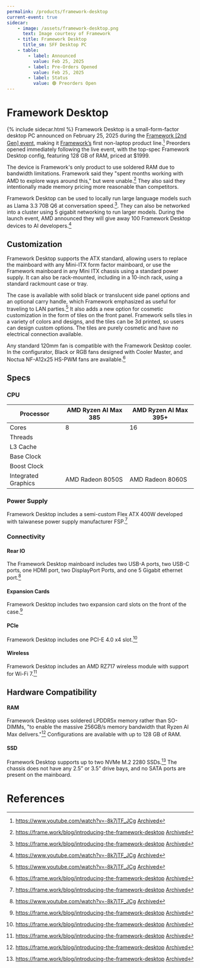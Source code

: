 ```yaml
---
permalink: /products/framework-desktop
current-event: true
sidecar:
    - image: /assets/framework-desktop.png
      text: Image courtesy of Framework
    - title: Framework Desktop
      title_sm: SFF Desktop PC
    - table:
        - label: Announced
          value: Feb 25, 2025
        - label: Pre-Orders Opened
          value: Feb 25, 2025
        - label: Status
          value: 🟢 Preorders Open
---
```

# Framework Desktop
{% include sidecar.html %}
Framework Desktop is a small-form-factor desktop PC announced on February 25, 2025 during the [Framework [2nd Gen] event](/events/2nd-gen), making it [Framework’s](/framework-computer-inc) first non-laptop product line.[^1] Preorders opened immediately following the live event, with the top-spec Framework Desktop config, featuring 128 GB of RAM, priced at $1999.

The device is Framework's only product to use soldered RAM due to bandwidth limitations. Framework said they "spent months working with AMD to explore ways around this," but were unable.[^2] They also said they intentionally made memory pricing more reasonable than competitors.

Framework Desktop can be used to locally run large language models such as Llama 3.3 70B Q6 at conversation speed.[^2]. They can also be networked into a cluster using 5 gigabit networking to run larger models. During the launch event, AMD announced they will give away 100 Framework Desktop devices to AI developers.[^1]

## Customization
Framework Desktop supports the ATX standard, allowing users to replace the mainboard with any Mini-ITX form factor mainboard, or use the Framework mainboard in any Mini ITX chassis using a standard power supply. It can also be rack-mounted, including in a 10-inch rack, using a standard rackmount case or tray.

The case is available with solid black or translucent side panel options and an optional carry handle, which Framework emphasized as useful for traveling to LAN parties.[^1] It also adds a new option for cosmetic customization in the form of tiles on the front panel. Framework sells tiles in a variety of colors and designs, and the tiles can be 3d printed, so users can design custom options. The tiles are purely cosmetic and have no electrical connection available.

Any standard 120mm fan is compatible with the Framework Desktop cooler. In the configurator, Black or RGB fans designed with Cooler Master, and Noctua NF-A12x25 HS-PWM fans are available.[^2]

## Specs
### CPU

| Processor           | AMD Ryzen AI Max 385       | AMD Ryzen AI Max 395+      |
| ------------------- | -------------------------- | -------------------------- |
| Cores               | 8                          | 16                         |
| Threads             |                            |                            |                        
| L3 Cache            |                            |                            |
| Base Clock          |                            |                            |
| Boost Clock         |                            |                            |
| Integrated Graphics | AMD Radeon 8050S           | AMD Radeon 8060S           |

### Power Supply
Framework Desktop includes a semi-custom Flex ATX 400W developed with taiwanese power supply manufacturer FSP.[^2]

### Connectivity

#### Rear IO
The Framework Desktop mainboard includes two USB-A ports, two USB-C ports, one HDMI port, two DisplayPort Ports, and one 5 Gigabit ethernet port.[^1]

#### Expansion Cards
Framework Desktop includes two expansion card slots on the front of the case.[^2]

#### PCIe
Framework Desktop includes one PCI-E 4.0 x4 slot.[^2]

#### Wireless
Framework Desktop includes an AMD RZ717 wireless module with support for Wi-Fi 7.[^2]

## Hardware Compatibility
#### RAM
Framework Desktop uses soldered LPDDR5x memory rather than SO-DIMMs, "to enable the massive 256GB/s memory bandwidth that Ryzen AI Max delivers."[^2] Configurations are available with up to 128 GB of RAM.

#### SSD
Framework Desktop supports up to two NVMe M.2 2280 SSDs.[^2] The chassis does not have any 2.5” or 3.5” drive bays, and no SATA ports are present on the mainboard.

# References
[^1]: <https://www.youtube.com/watch?v=-8k7jTF_JCg> [Archived](http://web.archive.org/web/20250402013005/https://www.youtube.com/watch?v=-8k7jTF_JCg) 
[^2]: <https://frame.work/blog/introducing-the-framework-desktop> [Archived](https://web.archive.org/web/20250415185536/https://frame.work/blog/introducing-the-framework-desktop) 
[^3]: <https://frame.work/desktop?tab=specs> [Archived](http://web.archive.org/web/20250401005454/https://frame.work/desktop?tab=specs) 
